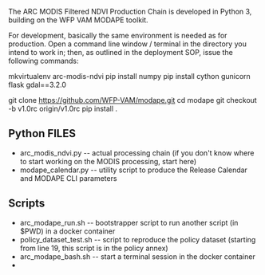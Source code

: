 The ARC MODIS Filtered NDVI Production Chain is developed in Python 3, building on the WFP VAM MODAPE toolkit.

For development, basically the same environment is needed as for production. Open a command line window / terminal in the directory 
you intend to work in; then, as outlined in the deployment SOP, issue the following commands:

  mkvirtualenv arc-modis-ndvi
  pip install numpy
  pip install cython gunicorn flask gdal==3.2.0
  
  git clone https://github.com/WFP-VAM/modape.git
  cd modape
  git checkout -b v1.0rc origin/v1.0rc
  pip install .

Python FILES
------------
- arc_modis_ndvi.py -- actual processing chain (if you don't know where to start working on the MODIS processing, start here)
- modape_calendar.py -- utility script to produce the Release Calendar and MODAPE CLI parameters

Scripts
-------
- arc_modape_run.sh -- bootstrapper script to run another script (in $PWD) in a docker container
- policy_dataset_test.sh -- script to reproduce the policy dataset (starting from line 19, this script is in the policy annex)
- arc_modape_bash.sh -- start a terminal session in the docker container
- 